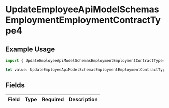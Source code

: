 # UpdateEmployeeApiModelSchemasEmploymentEmploymentContractType4

## Example Usage

```typescript
import { UpdateEmployeeApiModelSchemasEmploymentEmploymentContractType4 } from "@stackone/stackone-client-ts/sdk/models/shared";

let value: UpdateEmployeeApiModelSchemasEmploymentEmploymentContractType4 = {};
```

## Fields

| Field       | Type        | Required    | Description |
| ----------- | ----------- | ----------- | ----------- |